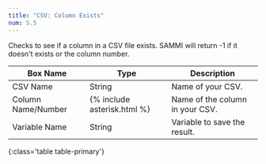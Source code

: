 ```yaml
---
title: "CSV: Column Exists"
num: 5.5
---
```


Checks to see if a column in a CSV file exists. SAMMI will return -1 if it doesn't exists or the column number.

| Box Name | Type | Description |
|-------|--------|--------
|CSV Name|String|Name of your CSV.
|Column Name/Number|{% include asterisk.html %}|Name of the column in your CSV.
|Variable Name|String|Variable to save the result.
{:class='table table-primary'}
